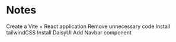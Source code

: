 # Notes

Create a Vite + React application
Remove unnecessary code
Install tailwindCSS
Install DaisyUI
Add Navbar component